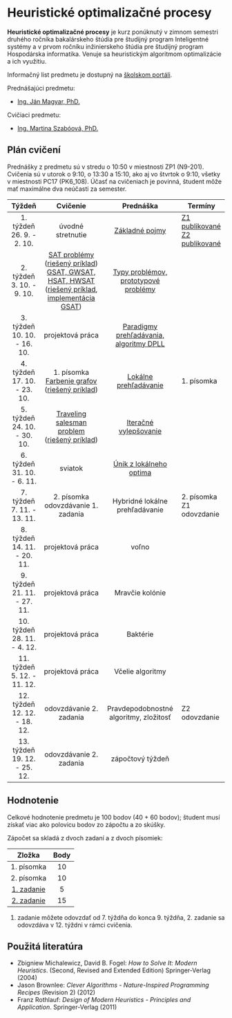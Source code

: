 # Heuristické optimalizačné procesy

**Heuristické optimalizačné procesy** je kurz ponúknutý v zimnom semestri druhého ročníka bakalárskeho štúdia pre študijný program Inteligentné systémy a v prvom ročníku inžinierskeho štúdia pre študijný program Hospodárska informatika. Venuje sa heuristickým algoritmom optimalizácie a ich využitiu.

Informačný list predmetu je dostupný na [školskom portáli](https://maisportal.tuke.sk/portal/studijneProgramy.mais).

Prednášajúci predmetu:

* [Ing. Ján Magyar, PhD.](http://www.cloudai.sk/people-janmagyar/)

Cvičiaci predmetu:

* [Ing. Martina Szabóová, PhD.](http://www.cloudai.sk/people-martinaszaboova/)

## Plán cvičení
Prednášky z predmetu sú v stredu o 10:50 v miestnosti ZP1 (N9-201).
Cvičenia sú v utorok o 9:10, o 13:30 a 15:10, ako aj vo štvrtok o 9:10, všetky v miestnosti PC17 (PK6_108). Účasť na cvičeniach je povinná, študent môže mať maximálne dva neúčasti za semester.

|             Týždeň              |                  Cvičenie                    |                  Prednáška                   | Termíny                     |
|:-------------------------------:|:--------------------------------------------:|:--------------------------------------------:|-----------------------------|
| 1. týždeň<br>26. 9. - 2. 10.    |               úvodné stretnutie              | [Základné pojmy](lectures/Lecture01.pdf)                               | [Z1 publikované](assignments/assignment1.md)<br>[Z2 publikované](assignments/assignment2.md)              |
| 2. týždeň<br>3. 10. - 9. 10.    |  [SAT problémy](labs/lab-sat.pdf) ([riešený príklad](labs/sat_riesenie.PDF)) <br> [GSAT, GWSAT, HSAT, HWSAT](labs/lab-sat.pdf) ([riešený príklad](labs/gsat_riesenie.PDF), [implementácia GSAT](labs/gsat_example.py))  | [Typy problémov, prototypové problémy](lectures/Lecture02.pdf)                  |                             |
| 3. týždeň<br>10. 10. - 16. 10.  |                projektová práca              | [Paradigmy prehľadávania, algoritmy DPLL](lectures/Lecture03.pdf)      |                             |
| 4. týždeň<br>17. 10. - 23. 10.  |        1. písomka <br> [Farbenie grafov](labs/lab-graphs.pdf) ([riešený príklad](labs/farbenie_riesenie.PDF))       | [Lokálne prehľadávanie](lectures/Lecture04.pdf)                        | 1. písomka                  |
| 5. týždeň<br>24. 10. - 30. 10.  |          [Traveling salesman problem](labs/lab-tsp.pdf) ([riešený príklad](labs/tsp_riesenie.PDF))         | [Iteračné vylepšovanie](lectures/Lecture05.pdf)                        |                             |
| 6. týždeň<br>31. 10. - 6. 11.   |                    sviatok                   | [Únik z lokálneho optima](lectures/Lecture06.pdf)                      |                             |
| 7. týždeň<br>7. 11. - 13. 11.   |   2. písomka <br> odovzdávanie 1. zadania    | Hybridné lokálne prehľadávanie               | 2. písomka<br>Z1 odovzdanie |
| 8. týždeň<br>14. 11. - 20. 11.  |                projektová práca              | voľno                                        |                             |
| 9. týždeň<br>21. 11. - 27. 11.  |                projektová práca              | Mravčie kolónie                              |                             |
| 10. týždeň<br>28. 11. - 4. 12.  |                projektová práca              | Baktérie                                     |                             |
| 11. týždeň<br>5. 12. - 11. 12.  |                projektová práca              | Včelie algoritmy                             |                             |
| 12. týždeň<br>12. 12. - 18. 12. |            odovzdávanie 2. zadania           | Pravdepodobnostné algoritmy, zložitosť       | Z2 odovzdanie               |
| 13. týždeň<br>19. 12. - 25. 12. |            odovzdávanie 2. zadania           | zápočtový týždeň                             |                             |

## Hodnotenie <a name="grading"></a>

Celkové hodnotenie predmetu je 100 bodov (40 + 60 bodov); študent musí získať viac ako polovicu bodov zo zápočtu a zo skúšky.

Zápočet sa skladá z dvoch zadaní a z dvoch písomiek:

|        Zložka       | Body |
|:-------------------:|:----:|
|     1. písomka      |  10  |
|     2. písomka      |  10  |
|     [1. zadanie](assignments/assignment1.md)      |   5  |
|     [2. zadanie](assignments/assignment2.md)      |  15  |

1. zadanie môžete odovzdať od 7. týždňa do konca 9. týždňa, 2. zadanie sa odovzdáva v 12. týždni v rámci cvičenia.

## Použitá literatúra <a name="literature"></a>
* Zbigniew Michalewicz, David B. Fogel: *How to Solve It: Modern Heuristics*. (Second, Revised and Extended Edition) Springer-Verlag (2004)
* Jason Brownlee: *Clever Algorithms - Nature-Inspired Programming Recipes* (Revision 2) (2012)
* Franz Rothlauf: *Design of Modern Heuristics - Principles and Application*. Springer-Verlag (2011)
